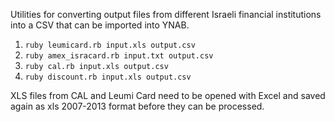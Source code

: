 Utilities for converting output files from different Israeli financial institutions into a CSV that can be imported into YNAB.

1. `ruby leumicard.rb input.xls output.csv`
1. `ruby amex_isracard.rb input.txt output.csv`
1. `ruby cal.rb input.xls output.csv`
1. `ruby discount.rb input.xls output.csv`

XLS files from CAL and Leumi Card need to be opened with Excel and saved again as xls 2007-2013 format before they can be processed.

